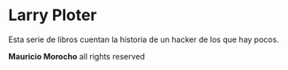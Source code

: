 # Larry Ploter

Esta serie de libros cuentan la historia de un hacker de los que hay pocos.

**Mauricio Morocho** all rights reserved 

